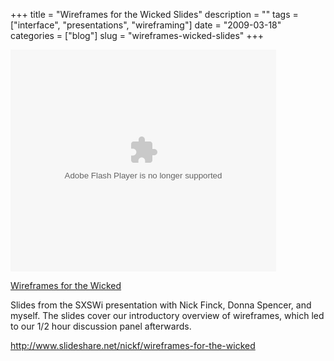 +++
title = "Wireframes for the Wicked Slides"
description = ""
tags = ["interface", "presentations", "wireframing"]
date = "2009-03-18"
categories = ["blog"]
slug = "wireframes-wicked-slides"
+++



  <div class="video">
<div style="width:425px;text-align:left" id="__ss_1153928">
<object style="margin:0px" width="425" height="355"><param name="movie" value="http://static.slideshare.net/swf/ssplayer2.swf?doc=wireframesforthewicked-090316193051-phpapp02&amp;stripped_title=wireframes-for-the-wicked" /><param name="allowFullScreen" value="true"/><param name="allowScriptAccess" value="always"/><embed src="http://static.slideshare.net/swf/ssplayer2.swf?doc=wireframesforthewicked-090316193051-phpapp02&amp;stripped_title=wireframes-for-the-wicked" type="application/x-shockwave-flash" allowscriptaccess="always" allowfullscreen="true" width="425" height="355"></embed></object><p><a href="http://www.slideshare.net/nickf/wireframes-for-the-wicked?type=powerpoint" title="Wireframes for the Wicked">Wireframes for the Wicked</a></div>
</div>
<p>Slides from the SXSWi presentation with Nick Finck, Donna Spencer, and myself. The slides cover our introductory overview of wireframes, which led to our 1/2 hour discussion panel afterwards. </p>
    
  <a href="http://www.slideshare.net/nickf/wireframes-for-the-wicked">http://www.slideshare.net/nickf/wireframes-for-the-wicked</a>
